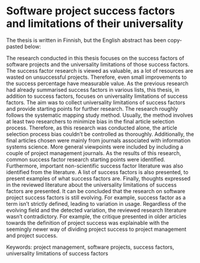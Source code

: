 # Software project success factors and limitations of their universality

The thesis is written in Finnish, but the English abstract has been copy-pasted below:

The research conducted in this thesis focuses on the success factors of software projects and the universality limitations of those success factors. The success factor research is viewed as valuable, as a lot of resources are wasted on unsuccessful projects. Therefore, even small improvements to the success percentage have measurable value. As the previous research had already summarised success factors in various lists, this thesis, in addition to success factors, focuses on universality limitations of success factors. The aim was to collect universality limitations of success factors and provide starting points for further research. The research roughly follows the systematic mapping study method. Usually, the method involves at least two researchers to minimize bias in the final article selection process. Therefore, as this research was conducted alone, the article selection process bias couldn’t be controlled as thoroughly. Additionally, the final articles chosen were mainly from journals associated with information systems science. More general viewpoints were included by including a couple of project management journals. As the results of this research, common success factor research starting points were identified. Furthermore, important non-scientific success factor literature was also identified from the literature. A list of success factors is also presented, to present examples of what success factors are. Finally, thoughts expressed in the reviewed literature about the universality limitations of success factors are presented. It can be concluded that the research on software project success factors is still evolving. For example, success factor as a term isn’t strictly defined, leading to variation in usage. Regardless of the evolving field and the detected variation, the reviewed research literature wasn’t contradictory. For example, the critique presented in older articles towards the definition of project success was explainable with the seemingly newer way of dividing project success to project management and project success.

Keywords: project management, software projects, success factors, universality limitations of success factors
